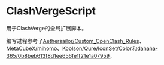 # ClashVergeScript
用于ClashVerge的全局扩展脚本。

编写过程参考了[Aethersailor/Custom_OpenClash_Rules](https://github.com/Aethersailor/Custom_OpenClash_Rules)、[MetaCubeX/mihomo](https://github.com/MetaCubeX/mihomo)、[Koolson/Qure/IconSet/Color](https://fastly.jsdelivr.net/gh/Koolson/Qure/IconSet/Color/)和[dahaha-365/0b8beb613f8d1ee656fe1f21e1a07959](https://gist.github.com/dahaha-365/0b8beb613f8d1ee656fe1f21e1a07959)。